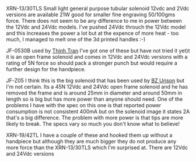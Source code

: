 XRN-13/30TLS Small light general purpose tubular solenoid 12vdc and 2Vdc versions are available 21W good for smaller fine engraving 50/100gms force. There does not seem to be any difference to me in power between the 12Vdc and 24Vdc models. I've pushed 24Vdc throuch the 12Vdc model and this increases the power a lot but at the expence of more heat - too much, I managed to melt one of the 3d printed handles :-)

JF-0530B used by [Thinh Tran](https://www.youtube.com/channel/UCPPznlrRBxmUakzwW97TLtA) I've got one of these but have not tried it yet)t it is an open frame solenoid and comes in 12Vdc and 24Vdc versions with a rating of 5N force so should pack a stronger punch but would require a further design for the handpiece.

JF-Z05 I think this is the big solenoid that has been used by [BZ Urison](https://www.youtube.com/channel/UCu4CvU6LO0kVl6MlCuTM63g) but I'm not certain. Its a 45N 12Vdc and 24Vdc open frame solenoid and he has removed the frame and is around 25mm in diameter and around 50mm in length so is big but has more power than anyone should need. One of the problems I have with the spec on this one is that reported power consumption is not consistent 400mA but on the solenoid image it states 2A that's a big difference. The problem with more power is that tips are more likely to break. The specs vary so much you don't know what to believe!

XRN-19/42TL I have a couple of these and hooked them up without a handpiece but although they are much bigger they do not produce any more force than the XRN-13/30TLS which I'm surprised at. There are 12Vdc and 24Vdc versions 



